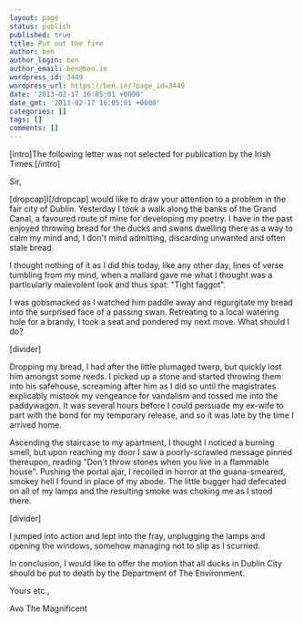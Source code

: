 ```yaml
---
layout: page
status: publish
published: true
title: Put out the fire
author: ben
author_login: ben
author_email: ben@ben.ie
wordpress_id: 3449
wordpress_url: https://ben.ie/?page_id=3449
date: '2013-02-17 16:05:01 +0000'
date_gmt: '2013-02-17 16:05:01 +0000'
categories: []
tags: []
comments: []
---
```

<p>[intro]The following letter was not selected for publication by the Irish Times.[/intro]</p>
<p>Sir,</p>
<p>[dropcap]I[/dropcap] would like to draw your attention to a problem in the fair city of Dublin. Yesterday I took a walk along the banks of the Grand Canal, a favoured route of mine for developing my poetry. I have in the past enjoyed throwing bread for the ducks and swans dwelling there as a way to calm my mind and, I don't mind admitting, discarding unwanted and often stale bread.</p>
<p>I thought nothing of it as I did this today, like any other day, lines of verse tumbling from my mind, when a mallard gave me what I thought was a particularly malevolent look and thus spat: "Tight faggot".</p>
<p>I was gobsmacked as I watched him paddle away and regurgitate my bread into the surprised face of a passing swan. Retreating to a local watering hole for a brandy, I took a seat and pondered my next move. What should I do?</p>
<p>[divider]</p>
<p>Dropping my bread, I had after the little plumaged twerp, but quickly lost him amongst some reeds. I picked up a stone and started throwing them into his safehouse, screaming after him as I did so until the magistrates explicably mistook my vengeance for vandalism and tossed me into the paddywagon. It was several hours before I could persuade my ex-wife to part with the bond for my temporary release, and so it was late by the time I arrived home.</p>
<p>Ascending the staircase to my apartment, I thought I noticed a burning smell, but upon reaching my door I saw a poorly-scrawled message pinned thereupon, reading "Don't throw stones when you live in a flammable house". Pushing the portal ajar, I recoiled in horror at the guana-smeared, smokey hell I found in place of my abode. The little bugger had defecated on all of my lamps and the resulting smoke was choking me as I stood there.</p>
<p>[divider]</p>
<p>I jumped into action and lept into the fray, unplugging the lamps and opening the windows, somehow managing not to slip as I scurried.</p>
<p>In conclusion, I would like to offer the motion that all ducks in Dublin City should be put to death by the Department of The Environment.</p>
<p>Yours etc.,</p>
<p>Avo The Magnificent</p>
